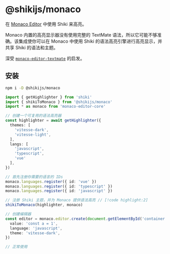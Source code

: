 # @shikijs/monaco

<Badges name="@shikijs/monaco" />

在 [Monaco Editor](https://microsoft.github.io/monaco-editor/) 中使用 Shiki 来高亮。

Monaco 内置的高亮显示器没有使用完整的 TextMate 语法，所以它可能不够准确。该集成使你可以在 Monaco 中使用 Shiki 的语法高亮引擎进行高亮显示，并共享 Shiki 的语法和主题。

深受 [`monaco-editor-textmate`](https://github.com/zikaari/monaco-editor-textmate) 的启发。

## 安装

```bash
npm i -D @shikijs/monaco
```

```ts
import { getHighlighter } from 'shiki'
import { shikiToMonaco } from '@shikijs/monaco'
import * as monaco from 'monaco-editor-core'

// 创建一个可复用的语法高亮器
const highlighter = await getHighlighter({
  themes: [
    'vitesse-dark',
    'vitesse-light',
  ],
  langs: [
    'javascript',
    'typescript',
    'vue'
  ],
})

// 首先注册你需要的语言的 IDs
monaco.languages.register({ id: 'vue' })
monaco.languages.register({ id: 'typescript' })
monaco.languages.register({ id: 'javascript' })

// 注册 Shiki 主题，并为 Monaco 提供语法高亮 // [!code highlight:2]
shikiToMonaco(highlighter, monaco)

// 创建编辑器
const editor = monaco.editor.create(document.getElementById('container'), {
  value: 'const a = 1',
  language: 'javascript',
  theme: 'vitesse-dark',
})

// 正常使用
```
